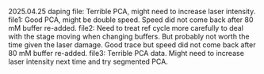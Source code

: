 2025.04.25 daping
file: Terrible PCA, might need to increase laser intensity.
file1: Good PCA, might be double speed. Speed did not come back after 80 mM buffer re-added.
file2: Need to treat ref cycle more carefully to deal with the stage moving when changing buffers. But probably not worth the time given the laser damage. Good trace but speed did not come back after 80 mM buffer re-added.
file3: Terrible PCA data. Might need to increase laser intensity next time and try segmented PCA.
